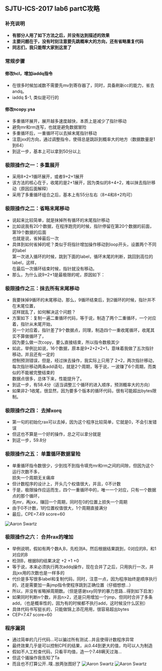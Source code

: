 ## SJTU-ICS-2017 lab6 partC攻略 
### 补充说明
* **有部分人用了如下方法之后，并没有达到描述的效果**
* **主要问题在于，没有时刻注意要先跳概率大的方向，还有省略重复代码**
* **同志们，我只能帮大家到这里了**

### 常规步骤
#### 修改hcl，增加iaddq指令  
* 在很多时候加减数不需要先mv到寄存器了，同时，具备刷新cc的能力，省去andq。  
* iaddq $-1, 类似是可行的
#### 修改ncopy.ysa
* 多重循环展开，展开越多速度越快，本质上是减少了指针移动
* 避免mr和rm连写，也就是避免数据冒险
* 多重循环后，一重循环可以去掉末尾指针移动
* 注意jxx的方向，通过调整指令，使得总是跳跃到概率大的地方（数据数量是1到64）
* 到这一步，基本上可以拿到50分以上

### 极限操作之一：多重展开
* 采用8+2+1循环展开，或者9+2+1展开
* 该方法的核心在于，收尾的是2+1展开，因为类似的8+4+2，难以抹去指针移动（原因后面解释）
* 采用了多重循环组合之后，基本上有55分左右（8+4和8+2均可）

### 极限操作之二：省略末尾移动
* 说起来比较简单，就是抹掉所有循环的末尾指针移动
* 比如说我有20个数据，在程序跑完的时候，指针停留在第20个数据的前面，第19个数据的后面  
也就是说，省掉最后一次
* 具体到如何省掉的呢？类似于将指针增加操作移动到loop开头，设置两个不同的label  
第一次进入循环的时候，跳到下面的label，循环末尾的判断，跳回到高位的label，这样，  
在最后一次循环结束时候，指针就没有移动。
* 那么，为什么说9+2+1是最极限的呢，原因如下：

### 极限操作之三：抹去所有末尾移动
* 我要抹掉9循环的末尾移动，那么，9循环结束后，到2循环的时候，指针并不在末尾位置，  
这样就乱了，如何解决这个问题？
* 方案如下：复制一遍二重循环代码，等于说，制造了两个二重循环，一个对应着，指针从末尾开始，  
另一个对应着，指针差了9个数据点，同理，制造四个一重收尾循环，收尾其实不算做循环了，  
因为要么做一次copy，要么直接结束，所以指令数极其少
* 如此，举例比如说，16个数据，原本是9+2+2+2+1，意味着我做了五次指针移动，并且还有一定的  
控制预测错误，但是，经过抹去操作，我实际上只用了 2+2，两次指针移动，  
每次指针移动两条add语句，就是2个周期，等于说，一波赚了6个周期，而类似的不能被完整结束的  
数据点很多，总体下来，性能提升了。
* 到这一步，有58.4分（适当调整三个循环的进入顺序，预测概率大的方向）
* 如果非2-1收尾，很显然，因为要多个版本的循环代码，很有可能超出bytes限制。

### 极限操作之四： 去掉xorq
* 第一句的初始化rax可以去掉，因为这个程序比较简单，它就是0，不会引发错误
* 但这也不算是一个好的操作，总之可以拿分就是
* 到这一步，59.8分

### 极限操作之五： 单重循环数据冒险
* 单重循环指令数很少，少到找不到指令填充mr和rm之间的间隙，但因为这个运行次数不多，  
损失一个周期无关痛痒
* 但计数程序的设计上，开头几个权值很大，并且，0不计数
* 于是，极限操作应运而生，四个一重循环中的，唯一一个对应，只有一个数据点的那个循环，  
先mr，再jxx，赚回一个周期，同时在0的位置上损失一个周期
* 由于0不计数，1的位置权值很大，1个周期直接满分
* 最后，CPE=7.49 score=60  

![Aaron Swartz](https://raw.githubusercontent.com/Veiasai/ics-2017-lab6/master/QQ%E5%9B%BE%E7%89%8720171219125116.png)

### 极限操作之六： 合并rax的增加
* 举例说明，假如有两个数A,B，先检测A，然后根据结果跳到，0对应的B，和1对应的B
* 检测B，根据B的结果决定 +2 +1 +0
* 等于说，本来必须执行两次addq操作，现在合并了之后，只用执行一次，并且jxx用的次数也是一样多的
* 代价是多写很多label和复制代码，同时，注意一点，因为程序始终是顺序执行的，还是需要加一条jmp指令使程序跳到正确位置（仔细想想...）
* 所以，并没有省略掉周期数。（但是感谢sxy同学的暴力思路...得到如下启发）
* 如果同时判断n个数，并且n>2，还是只用增加一个jmp，但同时合并了多条add，（也是概率性的，因为有的时候都不执行add，这时候没什么区别）
* 具体代码书写挺长的，只能做锦上添花用用，很容易超出bytes
* CEP=7.47 score=60

### 程序漏洞
* 通过简单的几行代码...可以骗过所有测试...并且使得计数程序异常
* 最终效果几乎是可以控制CPE的结果，从0.44到更大的值，均可以人为制造
* 假如不人工检查代码，只看平均值，造一个7.48瞒天过海...
* 但这个骚操作我告知了Ta
* 而且也不打算公开..噗..放两张图好了
![Aaron Swartz](https://raw.githubusercontent.com/Veiasai/ics-2017-lab6/master/QQ%E5%9B%BE%E7%89%8720171219124822.png)
![Aaron Swartz](https://raw.githubusercontent.com/Veiasai/ics-2017-lab6/master/QQ%E5%9B%BE%E7%89%8720171219124831.png)